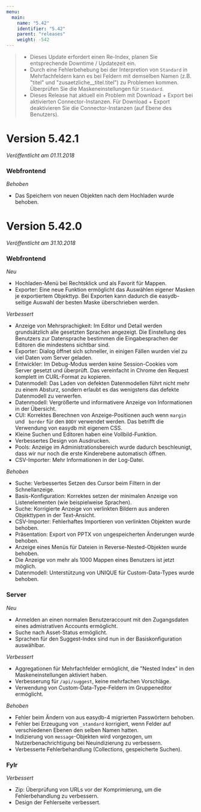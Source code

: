 ```yaml
---
menu:
  main:
    name: "5.42"
    identifier: "5.42"
    parent: "releases"
    weight: -542
---
```


> * Dieses Update erfordert einen Re-Index, planen Sie entsprechende Downtime / Updatezeit ein.
> * Durch eine Fehlerbehebung bei der Interpretion von `Standard` in Mehrfachfeldern kann es bei Feldern mit demselben Namen (z.B. "titel" und "zusaetzliche__titel.titel") zu Problemen kommen. Überprüfen Sie die Maskeneinstellungen für `Standard`.
> * Dieses Release hat aktuell ein Problem mit Download + Export bei aktivierten Connector-Instanzen. Für Download + Export deaktivieren Sie die Connector-Instanzen (auf Ebene des Benutzers).

# Version 5.42.1

*Veröffentlicht am 01.11.2018*

### Webfrontend

*Behoben*

* Das Speichern von neuen Objekten nach dem Hochladen wurde behoben.

# Version 5.42.0

*Veröffentlicht am 31.10.2018*

### Webfrontend

*Neu*

* Hochladen-Menü bei Rechtsklick und als Favorit für Mappen.
* Exporter: Eine neue Funktion ermöglicht das Auswählen eigener Masken je exportiertem Objekttyp. Bei Exporten kann dadurch die easydb-seitige Auswahl der besten Maske überschrieben werden.

*Verbessert*

* Anzeige von Mehrsprachigkeit: Im Editor und Detail werden grundsätzlich alle gesetzten Sprachen angezeigt. Die Einstellung des Benutzers zur Datensprache bestimmen die Eingabesprachen der Editoren die mindestens sichtbar sind.
* Exporter: Dialog öffnet sich schneller, in einigen Fällen wurden viel zu viel Daten vom Server geladen.
* Entwickler: Im Debug-Modus werden keine Session-Cookies vom Server gesetzt und überprüft. Das vereinfacht in Chrome den Request komplett im CURL-Format zu kopieren.
* Datenmodell: Das Laden von defekten Datenmodellen führt nicht mehr zu einem Absturz, sondern erlaubt es das wenigstens das defekte Datenmodell zu verwerfen.
* Datenmodell: Vergrößerte und informativere Anzeige von Informationen in der Übersicht.
* CUI: Korrektes Berechnen von Anzeige-Positionen auch wenn `margin` und ` border` für den `BODY` verwendet werden. Das betrifft die Verwendung von easydb mit eigenem CSS.
* Kleine Suchen und Editoren haben eine Vollbild-Funktion.
* Verbessertes Design von Ausdrucken.
* Pools: Anzeige im Administrationsbereich wurde dadurch beschleunigt, dass wir nur noch die erste Kinderebene automatisch öffnen.
* CSV-Importer: Mehr Informationen in der Log-Datei.

*Behoben*

* Suche: Verbessertes Setzen des Cursor beim Filtern in der Schnellanzeige.
* Basis-Konfiguration: Korrektes setzen der minimalen Anzeige von Listenelementen (wie beispielweise Sprachen).
* Suche: Korrigierte Anzeige von verlinkten Bildern aus anderen Objekttypen in der Text-Ansicht.
* CSV-Importer: Fehlerhaftes Importieren von verlinkten Objekten wurde behoben.
* Präsentation: Export von PPTX von ungespeicherten Änderungen wurde behoben.
* Anzeige eines Menüs für Dateien in Reverse-Nested-Objekten wurde behoben.
* Die Anzeige von mehr als 1000 Mappen eines Benutzers ist jetzt möglich.
* Datenmodell: Unterstützung von UNIQUE für Custom-Data-Types wurde behoben.


### Server

*Neu*

* Anmelden an einen normalen Benutzeraccount mit den Zugangsdaten eines admistrativen Accounts ermöglicht.
* Suche nach Asset-Status ermöglicht.
* Sprachen für den Suggest-Index sind nun in der Basiskonfiguration auswählbar.

*Verbessert*

* Aggregationen für Mehrfachfelder ermöglicht, die "Nested Index" in den Maskeneinstellungen aktiviert haben.
* Verbesserung für `/api/suggest`, keine mehrfachen Vorschläge.
* Verwendung von Custom-Data-Type-Feldern im Gruppeneditor ermöglicht.

*Behoben*

* Fehler beim Ändern von aus easydb-4 migrierten Passwörtern behoben.
* Fehler bei Erzeugung von `_standard` korrigiert, wenn Felder auf verschiedenen Ebenen den selben Namen hatten.
* Indizierung von `message`-Objekten wird vorgezogen, um Nutzerbenachrichtigung bei Neuindizierung zu verbessern.
* Verbesserte Fehlerbehandlung (Collections, gespeicherte Suchen).

### Fylr

*Verbessert*

* Zip: Überprüfung von URLs vor der Komprimierung, um die Fehlerbehandlung zu verbessern.
* Design der Fehlerseite verbessert.
